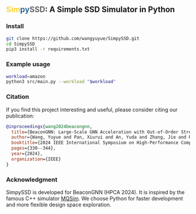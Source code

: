 ## <font color="#FFD43B">Sim</font><font color="#306998">py</font><font color="#646464">SSD</font>: A Simple SSD Simulator in Python

### Install
```bash
git clone https://github.com/wangyuyue/SimpySSD.git
cd SimpySSD
pip3 install -r requirements.txt
```
### Example usage
```bash
workload=amazon
python3 src/main.py --workload "$workload"
```

### Citation
If you find this project interesting and useful, please consider citing our publication:
```bibtex
@inproceedings{wang2024beacongnn,
  title={BeaconGNN: Large-Scale GNN Acceleration with Out-of-Order Streaming In-Storage Computing},
  author={Wang, Yuyue and Pan, Xiurui and An, Yuda and Zhang, Jie and Reinman, Glenn},
  booktitle={2024 IEEE International Symposium on High-Performance Computer Architecture (HPCA)},
  pages={330--344},
  year={2024},
  organization={IEEE}
}
```

### Acknowledgment
SimpySSD is developed for BeaconGNN (HPCA 2024). It is inspired by the famous C++ simulator [MQSim](https://github.com/CMU-SAFARI/MQSim). We choose Python for faster development and more flexible design space exploration.